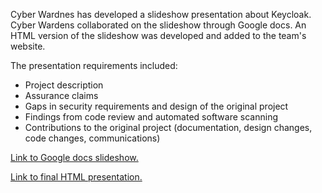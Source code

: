 Cyber Wardnes has developed a slideshow presentation about Keycloak. Cyber Wardens collaborated on the slideshow through Google docs. An HTML version of the slideshow was developed and added to the team's website.

The presentation requirements included:

<ul>
  <li>Project description</li>
  <li>Assurance claims</li>
  <li>Gaps in security requirements and design of the original project</li>
  <li>Findings from code review and automated software scanning</li>
  <li>Contributions to the original project (documentation, design changes, code changes, communications)</li>
</ul>

<a href="https://docs.google.com/a/unomaha.edu/presentation/d/1rxFVBJNCdmjtaZ_KYN-rRjJgsfAIgFrORqceSy-MW3M/edit?usp=sharing">Link to Google docs slideshow.</a>

<a href="https://daniellucier.github.io/CYBER8420-SemesterProject/misc/slides/presentation.html">Link to final HTML presentation.</a>

  
